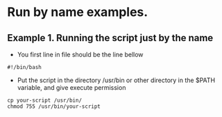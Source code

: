 # Run by name examples.

## Example 1. Running the script just by the name

* You first line in file should be the line bellow  
```
#!/bin/bash
```
* Put the script in the directory /usr/bin or other directory in the $PATH variable, and give execute permission
```
cp your-script /usr/bin/
chmod 755 /usr/bin/your-script
```  
